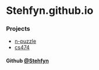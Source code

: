 # Stehfyn.github.io
### Projects
- [n-puzzle](https://Stehfyn.github.io/npuzzle/)
- [cs474](https://Stehfyn.github.io/cs474/)
#### Github [@Stehfyn](https://github.com/Stehfyn)
